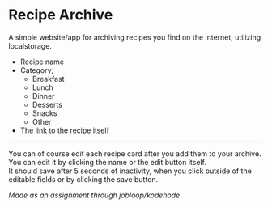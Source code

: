 
# Recipe Archive

A simple website/app for archiving recipes you find on the internet, utilizing localstorage.

- Recipe name
- Category;
   - Breakfast
   - Lunch
   - Dinner
   - Desserts
   - Snacks
   - Other
- The link to the recipe itself
___

You can of course edit each recipe card after you add them to your archive.\
You can edit it by clicking the name or the edit button itself.\
It should save after 5 seconds of inactivity, when you click outside of the editable fields or by clicking the save button.

*Made as an assignment through jobloop/kodehode* 
